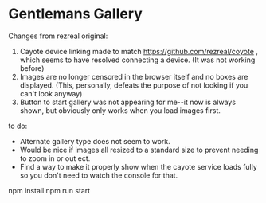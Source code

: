 # Gentlemans Gallery
Changes from rezreal original:
1. Cayote device linking made to match https://github.com/rezreal/coyote , which seems to have resolved connecting a device. (It was not working before)
2. Images are no longer censored in the browser itself and no boxes are displayed. (This, personally, defeats the purpose of not looking if you can't look anyway)
3. Button to start gallery was not appearing for me--it now is always shown, but obviously only works when you load images first.

to do:
- Alternate gallery type does not seem to work.
- Would be nice if images all resized to a standard size to prevent needing to zoom in or out ect.
- Find a way to make it properly show when the cayote service loads fully so you don't need to watch the console for that.

npm install
npm run start
